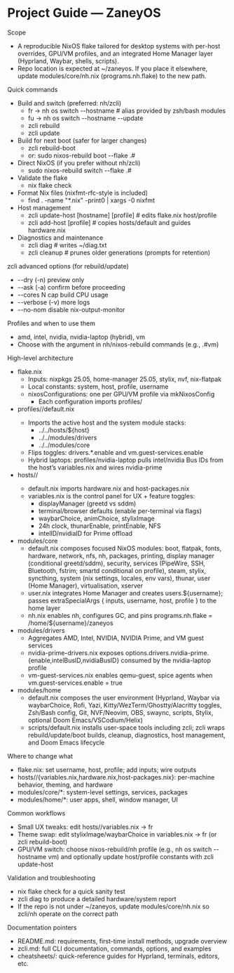 # Project Guide — ZaneyOS

Scope

- A reproducible NixOS flake tailored for desktop systems with per-host
  overrides, GPU/VM profiles, and an integrated Home Manager layer (Hyprland,
  Waybar, shells, scripts).
- Repo location is expected at ~/zaneyos. If you place it elsewhere, update
  modules/core/nh.nix (programs.nh.flake) to the new path.

Quick commands

- Build and switch (preferred: nh/zcli)
  - fr → nh os switch --hostname <profile> # alias provided by zsh/bash modules
  - fu → nh os switch --hostname <profile> --update
  - zcli rebuild
  - zcli update
- Build for next boot (safer for larger changes)
  - zcli rebuild-boot
  - or: sudo nixos-rebuild boot --flake .#<profile>
- Direct NixOS (if you prefer without nh/zcli)
  - sudo nixos-rebuild switch --flake .#<profile>
- Validate the flake
  - nix flake check
- Format Nix files (nixfmt-rfc-style is included)
  - find . -name "*.nix" -print0 | xargs -0 nixfmt
- Host management
  - zcli update-host [hostname] [profile] # edits flake.nix host/profile
  - zcli add-host <hostname> [profile] # copies hosts/default and guides
    hardware.nix
- Diagnostics and maintenance
  - zcli diag # writes ~/diag.txt
  - zcli cleanup # prunes older generations (prompts for retention)

zcli advanced options (for rebuild/update)

- --dry (-n) preview only
- --ask (-a) confirm before proceeding
- --cores N cap build CPU usage
- --verbose (-v) more logs
- --no-nom disable nix-output-monitor

Profiles and when to use them

- amd, intel, nvidia, nvidia-laptop (hybrid), vm
- Choose with the <profile> argument in nh/nixos-rebuild commands (e.g., .#vm)

High-level architecture

- flake.nix
  - Inputs: nixpkgs 25.05, home-manager 25.05, stylix, nvf, nix-flatpak
  - Local constants: system, host, profile, username
  - nixosConfigurations: one per GPU/VM profile via mkNixosConfig
    - Each configuration imports profiles/<profile>
- profiles/<profile>/default.nix
  - Imports the active host and the system module stacks:
    - ../../hosts/${host}
    - ../../modules/drivers
    - ../../modules/core
  - Flips toggles: drivers.*.enable and vm.guest-services.enable
  - Hybrid laptops: profiles/nvidia-laptop pulls intel/nvidia Bus IDs from the
    host’s variables.nix and wires nvidia-prime
- hosts/<hostname>/
  - default.nix imports hardware.nix and host-packages.nix
  - variables.nix is the control panel for UX + feature toggles:
    - displayManager (greetd vs sddm)
    - terminal/browser defaults (enable per-terminal via flags)
    - waybarChoice, animChoice, stylixImage
    - 24h clock, thunarEnable, printEnable, NFS
    - intelID/nvidiaID for Prime offload
- modules/core
  - default.nix composes focused NixOS modules: boot, flatpak, fonts, hardware,
    network, nfs, nh, packages, printing, display manager (conditional
    greetd/sddm), security, services (PipeWire, SSH, Bluetooth, fstrim; smartd
    conditional on profile), steam, stylix, syncthing, system (nix settings,
    locales, env vars), thunar, user (Home Manager), virtualisation, xserver
  - user.nix integrates Home Manager and creates users.${username}; passes
    extraSpecialArgs { inputs, username, host, profile } to the home layer
  - nh.nix enables nh, configures GC, and pins programs.nh.flake =
    /home/${username}/zaneyos
- modules/drivers
  - Aggregates AMD, Intel, NVIDIA, NVIDIA Prime, and VM guest services
  - nvidia-prime-drivers.nix exposes
    options.drivers.nvidia-prime.{enable,intelBusID,nvidiaBusID} consumed by the
    nvidia-laptop profile
  - vm-guest-services.nix enables qemu-guest, spice agents when
    vm.guest-services.enable = true
- modules/home
  - default.nix composes the user environment (Hyprland, Waybar via
    waybarChoice, Rofi, Yazi, Kitty/WezTerm/Ghostty/Alacritty toggles, Zsh/Bash
    config, Git, NVF/Neovim, OBS, swaync, scripts, Stylix, optional Doom
    Emacs/VSCodium/Helix)
  - scripts/default.nix installs user-space tools including zcli; zcli wraps
    rebuild/update/boot builds, cleanup, diagnostics, host management, and Doom
    Emacs lifecycle

Where to change what

- flake.nix: set username, host, profile; add inputs; wire outputs
- hosts/<hostname>/{variables.nix,hardware.nix,host-packages.nix}: per-machine
  behavior, theming, and hardware
- modules/core/*: system-level settings, services, packages
- modules/home/*: user apps, shell, window manager, UI

Common workflows

- Small UX tweaks: edit hosts/<hostname>/variables.nix → fr
- Theme swap: edit stylixImage/waybarChoice in variables.nix → fr (or zcli
  rebuild-boot)
- GPU/VM switch: choose nixos-rebuild/nh profile (e.g., nh os switch --hostname
  vm) and optionally update host/profile constants with zcli update-host

Validation and troubleshooting

- nix flake check for a quick sanity test
- zcli diag to produce a detailed hardware/system report
- If the repo is not under ~/zaneyos, update modules/core/nh.nix so zcli/nh
  operate on the correct path

Documentation pointers

- README.md: requirements, first-time install methods, upgrade overview
- zcli.md: full CLI documentation, commands, options, and examples
- cheatsheets/: quick-reference guides for Hyprland, terminals, editors, etc.

